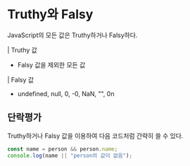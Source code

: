 # Truthy와 Falsy

JavaScript의 모든 값은 Truthy하거나 Falsy하다.

| Truthy 값

- Falsy 값을 제외한 모든 값

| Falsy 값

- undefined, null, 0, -0, NaN, "", 0n

## 단락평가

Truthy하거나 Falsy 값을 이용하여 다음 코드처럼 간략히 쓸 수 있다.

```javascript
const name = person && person.name;
console.log(name || "person의 값이 없음");
```
